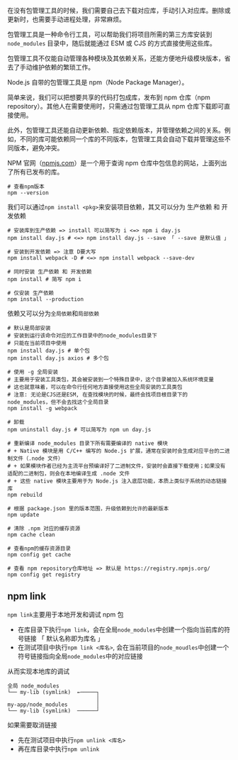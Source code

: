 在没有包管理工具的时候，我们需要自己去下载对应库，手动引入对应库。删除或更新时，也需要手动进程处理，非常麻烦。

包管理工具是一种命令行工具，可以帮助我们将项目所需的第三方库安装到 `node_modules` 目录中，随后就能通过 ESM 或 CJS 的方式直接使用这些库。

包管理工具不仅能自动管理各种模块及其依赖关系，还能方便地升级模块版本，省去了手动维护依赖的繁琐工作。

Node.js 自带的包管理工具是 npm（Node Package Manager）。



简单来说，我们可以把想要共享的代码打包成库，发布到 npm 仓库（npm repository）。其他人在需要使用时，只需通过包管理工具从 npm 仓库下载即可直接使用。

此外，包管理工具还能自动更新依赖、指定依赖版本，并管理依赖之间的关系。例如，不同的库可能依赖同一个库的不同版本，包管理工具会自动下载并管理这些不同版本，避免冲突。

NPM 官网（[npmjs.com](https://www.npmjs.com/)）是一个用于查询 npm 仓库中包信息的网站，上面列出了所有已发布的库。

```shell
# 查看npm版本
npm --version
```



我们可以通过`npm install <pkg>`来安装项目依赖，其又可以分为 生产依赖 和 开发依赖

```shell
# 安装库到生产依赖 => install 可以简写为 i <=> npm i day.js
npm install day.js # <=> npm install day.js --save 「 --save 是默认值 」

# 安装到开发依赖 => 注意 D要大写
npm install webpack -D # <=> npm install webpack --save-dev
```

```shell
# 同时安装 生产依赖 和 开发依赖
npm install # 简写 npm i

# 仅安装 生产依赖
npm install --production
```



依赖又可以分为`全局依赖`和`局部依赖`

```shell
# 默认是局部安装
# 安装到运行该命令对应的工作目录中的node_modules目录下
# 只能在当前项目中使用
npm install day.js # 单个包
npm install day.js axios # 多个包

# 使用 -g 全局安装
# 主要用于安装工具类包，其会被安装到一个特殊目录中，这个目录被加入系统环境变量
# 这也就意味着，可以在命令行任何地方直接使用这些全局安装的工具类包
# 注意: 无论是CJS还是ESM, 在查找模块的时候，最终会找项目根目录下的node_modules，但不会去找这个全局目录
npm install -g webpack
```



```shell
# 卸载
npm uninstall day.js # 可以简写为 npm un day.js

# 重新编译 node_modules 目录下所有需要编译的 native 模块
# + Native 模块是用 C/C++ 编写的 Node.js 扩展，通常在安装时会生成对应平台的二进制文件（.node 文件）
# + 如果模块作者已经为主流平台预编译好了二进制文件，安装时会直接下载使用；如果没有适配的二进制包，则会在本地编译生成 .node 文件
# + 这些 native 模块主要用于为 Node.js 注入底层功能，本质上类似于系统的动态链接库
npm rebuild

# 根据 package.json 里的版本范围，升级依赖到允许的最新版本
npm update

# 清除 .npm 对应的缓存资源
npm cache clean 

# 查看npm的缓存资源目录
npm config get cache

# 查看 npm repository仓库地址 => 默认是 https://registry.npmjs.org/
npm config get registry
```



## npm link

`npm link`主要用于本地开发和调试 npm 包

+ 在库目录下执行`npm link`，会在全局`node_modules`中创建一个指向当前库的符号链接 「 默认名称即为库名 」
+ 在测试项目中执行`npm link <库名>`, 会在当前项目的`node_moudles`中创建一个符号链接指向全局`node_modules`中的对应链接

从而实现本地库的调试

```shell
全局 node_modules
└── my-lib (symlink)  ←─────┐
                            │
my-app/node_modules         │
└── my-lib (symlink)  ──────┘
```



如果需要取消链接

+ 先在测试项目中执行`npm unlink <库名>`
+ 再在库目录中执行`npm unlink`




